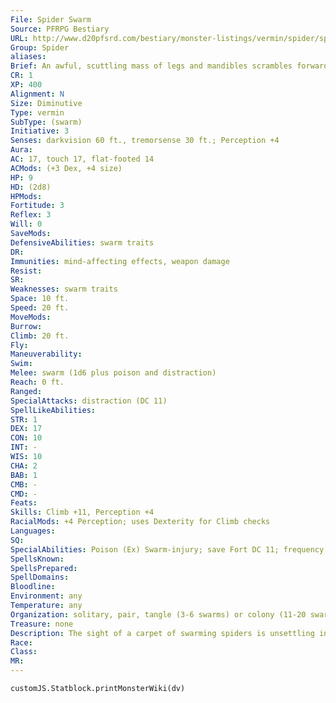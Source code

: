 ```yaml
---
File: Spider Swarm
Source: PFRPG Bestiary
URL: http://www.d20pfsrd.com/bestiary/monster-listings/vermin/spider/spider-swarm
Group: Spider
aliases: 
Brief: An awful, scuttling mass of legs and mandibles scrambles forward out of the darkness.
CR: 1
XP: 400
Alignment: N
Size: Diminutive
Type: vermin
SubType: (swarm)
Initiative: 3
Senses: darkvision 60 ft., tremorsense 30 ft.; Perception +4
Aura: 
AC: 17, touch 17, flat-footed 14
ACMods: (+3 Dex, +4 size)
HP: 9
HD: (2d8)
HPMods: 
Fortitude: 3
Reflex: 3
Will: 0
SaveMods: 
DefensiveAbilities: swarm traits
DR: 
Immunities: mind-affecting effects, weapon damage
Resist: 
SR: 
Weaknesses: swarm traits
Space: 10 ft.
Speed: 20 ft.
MoveMods: 
Burrow: 
Climb: 20 ft.
Fly: 
Maneuverability: 
Swim: 
Melee: swarm (1d6 plus poison and distraction)
Reach: 0 ft.
Ranged: 
SpecialAttacks: distraction (DC 11)
SpellLikeAbilities: 
STR: 1
DEX: 17
CON: 10
INT: -
WIS: 10
CHA: 2
BAB: 1
CMB: -
CMD: -
Feats: 
Skills: Climb +11, Perception +4
RacialMods: +4 Perception; uses Dexterity for Climb checks
Languages: 
SQ: 
SpecialAbilities: Poison (Ex) Swarm-injury; save Fort DC 11; frequency 1/ round for 2 rounds; effect 1d2 Str; cure 1 save. The save DC is Constitution-based.
SpellsKnown: 
SpellsPrepared: 
SpellDomains: 
Bloodline: 
Environment: any
Temperature: any
Organization: solitary, pair, tangle (3-6 swarms) or colony (11-20 swarms)
Treasure: none
Description: The sight of a carpet of swarming spiders is unsettling indeed-particularly when the swarm is made up of spiders each the size of a gold coin and possessing bladelike mandibles capable of lacerating flesh with sickening ease. A swarm of spiders is a colonial mass of arachnids that relies on overwhelming much larger prey with sheer numbers rather than catching smaller snacks. While spider swarms spin webs, these webs are incapable of catching larger prey and typically serve the swarm as a lair rather than a method of capturing dinner.
Race: 
Class: 
MR: 
---
```

```dataviewjs
customJS.Statblock.printMonsterWiki(dv)
```
